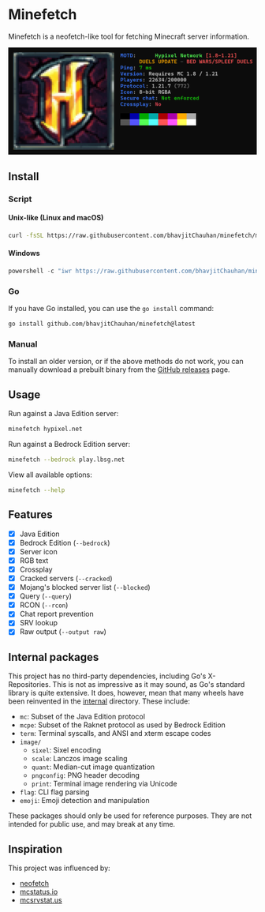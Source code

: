 # Minefetch

Minefetch is a neofetch-like tool for fetching Minecraft server information.

![minefetch hypixel.net -i sixel](hypixel.png)

## Install

### Script

#### Unix-like (Linux and macOS)

```sh
curl -fsSL https://raw.githubusercontent.com/bhavjitChauhan/minefetch/main/install.sh | sh
```

#### Windows

```ps1
powershell -c "iwr https://raw.githubusercontent.com/bhavjitChauhan/minefetch/main/install.ps1 | iex"
```

### Go

If you have Go installed, you can use the `go install` command:

```sh
go install github.com/bhavjitChauhan/minefetch@latest
```

### Manual

To install an older version, or if the above methods do not work,
you can manually download a prebuilt binary from the
[GitHub releases](https://github.com/bhavjitChauhan/minefetch/releases) page.

## Usage

Run against a Java Edition server:

```sh
minefetch hypixel.net
```

Run against a Bedrock Edition server:

```sh
minefetch --bedrock play.lbsg.net
```

View all available options:

```sh
minefetch --help
```

## Features

- [x] Java Edition
- [x] Bedrock Edition (`--bedrock`)
- [x] Server icon
- [x] RGB text
- [x] Crossplay
- [x] Cracked servers (`--cracked`)
- [x] Mojang's blocked server list (`--blocked`)
- [x] Query (`--query`)
- [x] RCON (`--rcon`)
- [x] Chat report prevention
- [x] SRV lookup
- [x] Raw output (`--output raw`)

## Internal packages

This project has no third-party dependencies, including Go's X-Repositories.
This is not as impressive as it may sound, as Go's standard library is quite extensive.
It does, however, mean that many wheels have been reinvented in the [internal](internal) directory.
These include:

- `mc`: Subset of the Java Edition protocol
- `mcpe`: Subset of the Raknet protocol as used by Bedrock Edition
- `term`: Terminal syscalls, and ANSI and xterm escape codes
- `image/`
    - `sixel`: Sixel encoding
    - `scale`: Lanczos image scaling
    - `quant`: Median-cut image quantization
    - `pngconfig`: PNG header decoding
    - `print`: Terminal image rendering via Unicode
- `flag`: CLI flag parsing
- `emoji`: Emoji detection and manipulation

These packages should only be used for reference purposes.
They are not intended for public use, and may break at any time.

## Inspiration

This project was influenced by:

- [neofetch](https://github.com/dylanaraps/neofetch)
- [mcstatus.io](https://mcstatus.io)
- [mcsrvstat.us](https://mcsrvstat.us)
